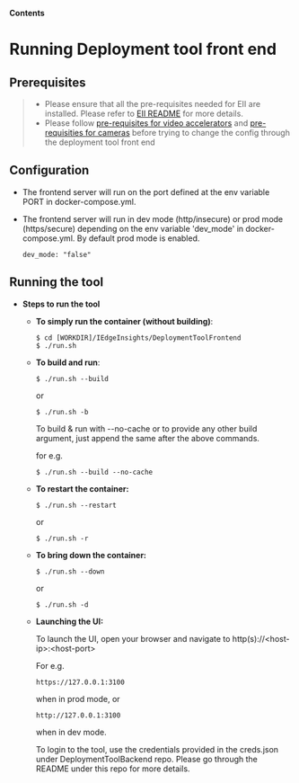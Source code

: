 **Contents**

# Running Deployment tool front end

## Prerequisites

> - Please ensure that all the pre-requisites needed for EII are installed. Please refer to [EII README](https://github.com/open-edge-insights/eii-core/blob/master/README.md) for more details.
> - Please follow [pre-requisites for video accelerators](https://github.com/open-edge-insights/eii-core#using-video-accelerators-in-ingestionanalytics-containers) and [pre-requisities for cameras](https://github.com/open-edge-insights/video-ingestion#camera-configuration) before trying to change the config through the deployment tool front end

## Configuration

  * The frontend server will run on the port defined at the env variable PORT in docker-compose.yml.
  * The frontend server will run in dev mode (http/insecure) or prod mode (https/secure) depending on the env variable 'dev_mode' in docker-compose.yml.
    By default prod mode is enabled.

    ```
    dev_mode: "false"
    ```

## Running the tool

  * **Steps to run the tool**

    * **To simply run the container (without building)**:

      ```shell
      $ cd [WORKDIR]/IEdgeInsights/DeploymentToolFrontend
      $ ./run.sh
      ```

    * **To build and run**:
      ```shell
      $ ./run.sh --build
      ```
       or
      ```shell
      $ ./run.sh -b
      ```

      To build & run with --no-cache or to provide any other build argument, just append the same after the above commands.

      for e.g.

      ```shell
      $ ./run.sh --build --no-cache
      ```

    * **To restart the container:**

      ```shell
      $ ./run.sh --restart
      ```
       or
      ```shell
      $ ./run.sh -r
      ```

    * **To bring down the container:**

      ```shell
      $ ./run.sh --down
      ```
       or
      ```shell
      $ ./run.sh -d
      ```
    * **Launching the UI:**

        To launch the UI, open your browser and navigate to http(s)://\<host-ip\>:\<host-port\>

        For e.g.
        ```
        https://127.0.0.1:3100
        ```
        when in prod mode, or
        ```
        http://127.0.0.1:3100
        ```
        when in dev mode.

        To login to the tool, use the credentials provided in the creds.json under DeploymentToolBackend repo. Please go through the README under this repo for more details.
